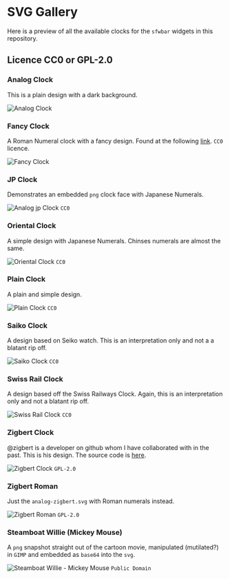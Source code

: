 # SVG Gallery

Here is a preview of all the available clocks for the `sfwbar`	widgets
in this repository.

## Licence CC0 or GPL-2.0

### Analog Clock

This is a plain design with a dark background.

![Analog Clock](./analog-clock.svg)

### Fancy Clock

A Roman Numeral clock with a fancy design. Found at the following
[link](https://svgsilh.com/image/2939419.html). `CC0` licence.

![Fancy Clock](./analog-fancy.svg)

### JP Clock

Demonstrates an embedded `png` clock face with Japanese Numerals.

![Analog jp Clock](./analog-jp-png-embeded.svg) `CC0`

### Oriental Clock

A simple design with Japanese Numerals. Chinses numerals are almost the
same.

![Oriental Clock](analog-oriental.svg) `CC0`


### Plain Clock

A plain and simple design.

![Plain Clock](analog-plain.svg) `CC0`

### Saiko Clock

A design based on Seiko watch. This is an interpretation only and not a
a blatant rip off.

![Saiko Clock](analog-saiko.svg) `CC0`

### Swiss Rail Clock

A design based off the Swiss Railways Clock. Again, this is an
interpretation only and not a blatant rip off.

![Swiss Rail Clock](analog-swiss-rail.svg) `CC0`

### Zigbert Clock

@zigbert is a developer on github whom I have collaborated with in the
past. This is his design. The source code is [here](https://github.com/puppylinux-woof-CE/woof-CE/blob/testing/woof-code/rootfs-skeleton/usr/lib/gtkdialog/svg_analogclock).

![Zigbert Clock](analog-zigbert.svg) `GPL-2.0`

### Zigbert Roman

Just the `analog-zigbert.svg` with Roman numerals instead.

![Zigbert Roman](analog-zigbert-roman.svg) `GPL-2.0`

### Steamboat Willie (Mickey Mouse)

A `png` snapshot straight out of the cartoon movie, manipulated (mutilated?)
in `GIMP` and embedded as `base64` into the `svg`.

![Steamboat Willie - Mickey Mouse](mickie.svg) `Public Domain`
